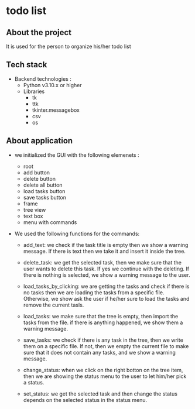 # todo list

## About the project
It is used for the person to organize his/her todo list 

## Tech stack
- Backend technologies : 
    - Python v3.10.x or higher
    - Libraries
        - tk
        - ttk
        - tkinter.messagebox
        - csv
        - os

## About application

- we initialized the GUI with the following elemenets :

    - root
    - add button
    - delete button
    - delete all button
    - load tasks button
    - save tasks button 
    - frame 
    - tree view 
    - text box
    - menu with commands
        
- We used the following functions for the commands: 
    - add_text:
        we check if the task title is empty then we show a warning message. 
        If there is text then we take it and insert it inside the tree. 

    - delete_task: 
        we get the selected task, then we make sure that the user wants to delete this task.
        If yes we continue with the deleting.
        If there is nothing is selected, we show a warning message to the user.

    - load_tasks_by_clicking: 
        we are getting the tasks and check if there is no tasks then we are loading the tasks from a specific file. 
        Otherwise, we show ask the user if he/her sure to load the tasks and remove the current tasls.

    - load_tasks: 
        we make sure that the tree is empty, then import the tasks from the file.
        if there is anything happened, we show them a warning message.

    - save_tasks:
        we check if there is any task in the tree, then we write them on a specific file.
        If not, then we empty the current file to make sure that it does not contain any tasks, and we show a warning message.

    - change_status:
        when we click on the right botton on the tree item, then we are showing the status menu to the user to let him/her pick a status.


    - set_status: 
        we get the selected task and then change the status depends on the selected status in the status menu.

